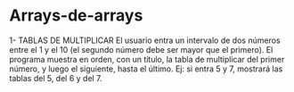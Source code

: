 # Arrays-de-arrays
1- TABLAS DE MULTIPLICAR  El usuario entra un intervalo de dos números entre el 1 y el 10 (el segundo número debe ser mayor que el primero). El programa muestra en orden, con un título, la tabla de multiplicar del primer número, y luego el siguiente, hasta el último.  Ej: si entra 5 y 7, mostrará las tablas del 5, del 6 y del 7. 
